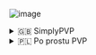 ![image](https://github.com/user-attachments/assets/48978b2a-a9b9-49dc-ae27-418f02cc2137)

<details>
  <summary>🇬🇧 SimplyPVP</summary>
  This plugin enables or disables PVP between players on demand.
Only enabled players can PVP without slaying the ones who are not interested.
Simply enable with: `/pvp` command or disable with `/pvp` command for yourself.

- Only players with `/pvp` enabled can fight each other
- The winner of the fight takes one heart from the looser
- There is a scoreboard where rank = `frags - deaths`

</details>
<details>
  <summary>🇵🇱 Po prostu PVP</summary>
  
  Szybki i atrakcyjny system PVP działający na zasadzie `włącz/wyłącz` za pomocą komendy.
  Gracze, którzy mają ochotę powalczyć zwyczajnie włączaja sobie tryb walki za pomocą `/pvp`
  Jeśli któremuś się znudzi, wyłącza ponownie wpisując `/pvp`.
  

  Każdy frag zabiera przeciwnikowi serduszko, a dodaje wygranemu

  System rysuje także statystyki oraz oblicza ranking za pomocą formuły: `score=frags-deaths`
</details>

